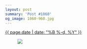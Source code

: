 ```yaml
---
layout: post
summary: 'Post #1060'
og_image: 1060-960.jpg
---
```


<p>
 <time>
  <a href="/1060">
   {{ page.date | date: "%B %-d, %Y" }}
  </a>
 </time>
 <a href="/1060">
  <figure data-taken="2/6/2020">
   <img sizes="(min-width: 700px) 50vw, calc(100vw - 2rem)" src="{{ site.assets_url }}/1060-480.jpg" srcset="{{ site.assets_url }}/1060-240.jpg 240w, {{ site.assets_url }}/1060-480.jpg 480w, {{ site.assets_url }}/1060-720.jpg 720w, {{ site.assets_url }}/1060-960.jpg 960w"/>
  </figure>
 </a>
</p>
